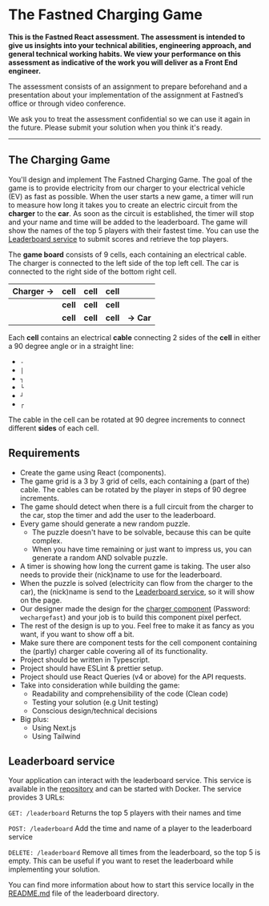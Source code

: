 # The Fastned Charging Game

**This is the Fastned React assessment. The assessment is intended to give us insights into your technical abilities, 
engineering approach, and general technical working habits. We view your performance on this assessment as indicative of
the work you will deliver as a Front End engineer.**

The assessment consists of an assignment to prepare beforehand and a presentation about your implementation of the 
assignment at Fastned’s office or through video conference.

We ask you to treat the assessment confidential so we can use it again in the future. Please submit your solution 
when you think it's ready.

---------------

## The Charging Game
You'll design and implement The Fastned Charging Game. The goal of the game is to provide electricity from our charger 
to your electrical vehicle (EV) as fast as possible. When the user starts a new game, a timer will run to measure how 
long it takes you to create an electric circuit from the **charger** to the **car**. As soon as the circuit is 
established, the timer will stop and your name and time will be added to the leaderboard. The game will show the names 
of the top 5 players with their fastest time. You can use the [Leaderboard service](#leaderboard-service) to submit scores and retrieve the top
players.

The **game board** consists of 9 cells, each containing an electrical cable. The charger is connected to the left side 
of the top left cell. The car is connected to the right side of the bottom right cell.

| **Charger →** | **cell** | **cell** | **cell** |           |
|---------------|----------|----------|----------|-----------|
|               | **cell** | **cell** | **cell** |           |
|               | **cell** | **cell** | **cell** | **→ Car** | 

Each **cell** contains an electrical **cable** connecting 2 sides of the **cell** in either a 90 degree angle or in a 
straight line:

* `-`
* `|`
* `┐`
* `└`
* `┘`
* `┌`

The cable in the cell can be rotated at 90 degree increments to connect different **sides** of each cell.

## Requirements
* Create the game using React (components).
* The game grid is a 3 by 3 grid of cells, each containing a (part of the) cable. The cables can be rotated by the player in steps of 90 degree increments.
* The game should detect when there is a full circuit from the charger to the car, stop the timer and add the user to the leaderboard.
* Every game should generate a new random puzzle.
  * The puzzle doesn't have to be solvable, because this can be quite complex.
  * When you have time remaining or just want to impress us, you can generate a random AND solvable puzzle.
* A timer is showing how long the current game is taking. The user also needs to provide their (nick)name to use for the leaderboard.
* When the puzzle is solved (electricity can flow from the charger to the car), the (nick)name is send to the [Leaderboard service](#leaderboard-service), so it will show on the page.
* Our designer made the design for the [charger component](https://www.figma.com/file/zCsqKGsDDXSZQJocQyZVmk/FE-task?type=design&node-id=2582%3A13843&mode=design&t=FyTGWMo2MX31Ywfp-1) (Password: `wechargefast`) and your job is to build this component pixel perfect.
* The rest of the design is up to you. Feel free to make it as fancy as you want, if you want to show off a bit.
* Make sure there are component tests for the cell component containing the (partly) charger cable covering all of its functionality.
* Project should be written in Typescript.
* Project should have ESLint & prettier setup.
* Project should use React Queries (v4 or above) for the API requests.
* Take into consideration while building the game:
  * Readability and comprehensibility of the code (Clean code)
  * Testing your solution (e.g Unit testing)
  * Conscious design/technical decisions
* Big plus:
  * Using Next.js
  * Using Tailwind

## Leaderboard service
Your application can interact with the leaderboard service. This service is available in the [repository](./leaderboard) and can be 
started with Docker. The service provides 3 URLs:

`GET: /leaderboard` Returns the top 5 players with their names and time

`POST: /leaderboard` Add the time and name of a player to the leaderboard service

`DELETE: /leaderboard` Remove all times from the leaderboard, so the top 5 is empty. This can be useful if you want to 
reset the leaderboard while implementing your solution.

You can find more information about how to start this service locally in the [README.md](./leaderboard/README.md) file of the leaderboard directory.
